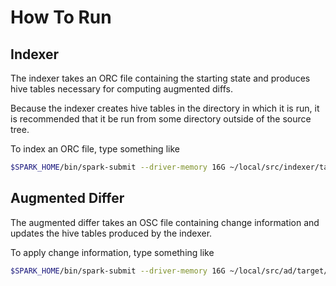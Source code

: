 # How To Run #

## Indexer ##

The indexer takes an ORC file containing the starting state and produces hive tables necessary for computing augmented diffs.

Because the indexer creates hive tables in the directory in which it is run, it is recommended that it be run from some directory outside of the source tree.

To index an ORC file, type something like
```bash
$SPARK_HOME/bin/spark-submit --driver-memory 16G ~/local/src/indexer/target/scala-2.11/indexer.jar ./area_of_interest.orc
```

## Augmented Differ ##

The augmented differ takes an OSC file containing change information and updates the hive tables produced by the indexer.

To apply change information, type something like
```bash
$SPARK_HOME/bin/spark-submit --driver-memory 16G ~/local/src/ad/target/scala-2.11/ad.jar ./area_of_interest.osc
```
